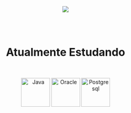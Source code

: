 <p align="center">
<img src="https://github-readme-streak-stats.herokuapp.com/?user=caioviniciusf"></img>
</p>
<br/><br/>
<h1 align="center">Atualmente Estudando</h1> 
<br/>
<p align="center">
            <img src="https://cdn.jsdelivr.net/gh/devicons/devicon/icons/java/java-original-wordmark.svg" width="75" height="75" alt="Java"/>
            <img src="https://cdn.jsdelivr.net/gh/devicons/devicon/icons/oracle/oracle-original.svg" width="75" height="75" alt="Oracle"/> 
            <img src="https://cdn.jsdelivr.net/gh/devicons/devicon/icons/postgresql/postgresql-original-wordmark.svg" width="75" height="75" alt="Postgresql" />
</p>
